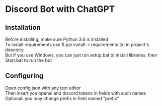 # Discord Bot with ChatGPT
## Installation
Before installing, make sure Python 3.6 is installed  
To install requirements use $ pip install -r requirements.txt in project's directory  
But if you use Windows, you can just run setup.bat to install libraries, then Start.bat to run the bot  
## Configuring
Open config.json with any text editor  
Then insert you openai and discord tokens in fields with such names  
Optional: you may change prefix in field named "prefix"
